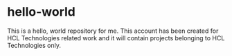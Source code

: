 # hello-world
This is a hello, world repository for me.
This account has been created for HCL Technologies related work and it will contain projects belonging to HCL Technologies only.
